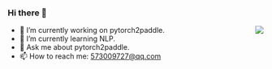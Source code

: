 ### Hi there 👋

<img align="right" src="https://github-readme-stats.vercel.app/api?username=JunnYu&show_icons=true&hide_title=true&theme=tokyonight&&hide_border=true" /> 

- 🔭 I’m currently working on pytorch2paddle.
- 🌱 I’m currently learning NLP.
- 💬 Ask me about pytorch2paddle.
- 📫 How to reach me: 573009727@qq.com

